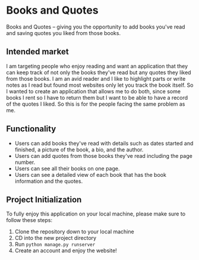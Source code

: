 # Books and Quotes

Books and Quotes – giving you the opportunity to add books you've read and saving quotes you liked from those books.


## Intended market
I am targeting people who enjoy reading and want an application that they can keep track of not only the books they've read but any quotes they liked from those books. I am an avid reader and I like to highlight parts or write notes as I read but found most websites only let you track the book itself. So I wanted to create an application that allows me to do both, since some books I rent so I have to return them but I want to be able to have a record of the quotes I liked. So this is for the people facing the same problem as me.

## Functionality
* Users can add books they've read with details such as dates started and finished, a picture of the book, a bio, and the author.
* Users can add quotes from those books they've read including the page number.
* Users can see all their books on one page.
* Users can see a detailed view of each book that has the book information and the quotes.

## Project Initialization
To fully enjoy this application on your local machine, please make sure to follow these steps:
1. Clone the repository down to your local machine
2. CD into the new project directory
3. Run ```python manage.py runserver```
4. Create an account and enjoy the website!
